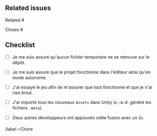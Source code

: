 ## Related issues

<!-- 
Faites mention de la/les tâche(s) auquelle(s) cette fusion est reliée.
-->

Related #

Closes #

## Checklist

<!--
Placez un `x` dans les cases qui s'appliquent. Vous pouvez également les remplir après avoir créé
cette fusion.
-->

- [ ] Je me suis assuré qu'aucun fichier temporaire ne se retrouve sur le dépôt.
- [ ] Je me suis assuré que le projet fonctionne dans l'éditeur ainsi qu'en mode autonome.
- [ ] J'ai essayé le jeu afin de m'assurer que tout fonctionne et que je n'ai rien brisé.
- [ ] J'ai importé tous les nouveaux `Assets` dans Unity (c.-à-d. généré les fichiers `.meta`).
- [ ] Deux autres développeurs ont appouvés cette fusion avec un :thumbsup:.


/label ~Chore
